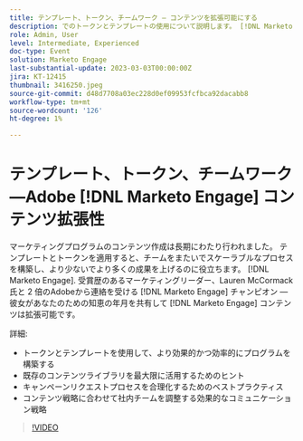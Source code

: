 ```yaml
---
title: テンプレート、トークン、チームワーク — コンテンツを拡張可能にする
description: でのトークンとテンプレートの使用について説明します。 [!DNL Marketo Engage]. 既存のコンテンツライブラリを最大限に活用するためのヒントを理解します。
role: Admin, User
level: Intermediate, Experienced
doc-type: Event
solution: Marketo Engage
last-substantial-update: 2023-03-03T00:00:00Z
jira: KT-12415
thumbnail: 3416250.jpeg
source-git-commit: d48d7708a03ec228d0ef09953fcfbca92dacabb8
workflow-type: tm+mt
source-wordcount: '126'
ht-degree: 1%

---
```



# テンプレート、トークン、チームワーク —Adobe [!DNL Marketo Engage] コンテンツ拡張性

マーケティングプログラムのコンテンツ作成は長期にわたり行われました。 テンプレートとトークンを適用すると、チームをまたいでスケーラブルなプロセスを構築し、より少ないでより多くの成果を上げるのに役立ちます。 [!DNL Marketo Engage]. 受賞歴のあるマーケティングリーダー、Lauren McCormack 氏と 2 倍のAdobeから連絡を受ける [!DNL Marketo Engage] チャンピオン — 彼女があなたのための知恵の年月を共有して [!DNL Marketo Engage] コンテンツは拡張可能です。

詳細:

* トークンとテンプレートを使用して、より効果的かつ効率的にプログラムを構築する
* 既存のコンテンツライブラリを最大限に活用するためのヒント
* キャンペーンリクエストプロセスを合理化するためのベストプラクティス
* コンテンツ戦略に合わせて社内チームを調整する効果的なコミュニケーション戦略

>[!VIDEO](https://video.tv.adobe.com/v/3416250/?quality=12&learn=on)
